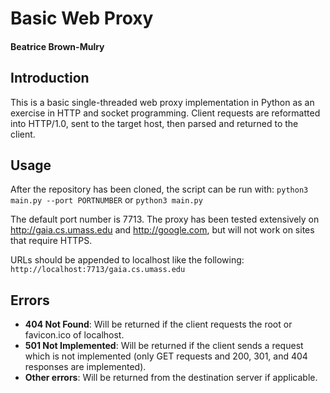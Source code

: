 # Basic Web Proxy
#### Beatrice Brown-Mulry

## Introduction

This is a basic single-threaded web proxy implementation in Python as an exercise in HTTP and socket programming. Client requests are reformatted into HTTP/1.0, sent to the target host, then parsed and returned to the client.

## Usage
After the repository has been cloned, the script can be run with:
`python3 main.py --port PORTNUMBER` or `python3 main.py`

The default port number is 7713. The proxy has been tested extensively on http://gaia.cs.umass.edu and http://google.com, but will not work on sites that require HTTPS. 

URLs should be appended to localhost like the following:
`http://localhost:7713/gaia.cs.umass.edu`

## Errors
- **404 Not Found**: Will be returned if the client requests the root or favicon.ico of localhost.
- **501 Not Implemented**: Will be returned if the client sends a request which is not implemented (only GET requests and 200, 301, and 404 responses are implemented).
- **Other errors**: Will be returned from the destination server if applicable.
